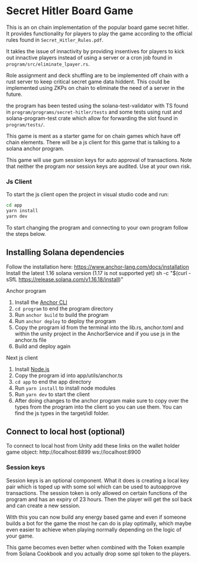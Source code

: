 # Secret Hitler Board Game

This is an on chain implementation of the popular board game secret hitler. It provides functionality for players to play the game according to the official rules found in `Secret_Hitler_Rules.pdf`.

It takles the issue of innactivity by providing insentives for players to kick out innactive players instead of using a server or a cron job found in `program/src/eliminate_lpayer.rs`.

Role assignment and deck shuffling are to be implemented off chain with a rust server to keep critical secret game data hiddent. This could be implemented using ZKPs on chain to eliminate the need of a server in the future.

the program has been tested using the solana-test-validator with TS found in `program/programs/secret-hitler/tests` and some tests using rust and solana-program-test crate which allow for forwarding the slot found in `program/tests/`.

This game is ment as a starter game for on chain games which have off chain elements.
There will be a js client for this game that is talking to a solana anchor program.

This game will use gum session keys for auto approval of transactions.
Note that neither the program nor session keys are audited. Use at your own risk.

### Js Client

To start the js client open the project in visual studio code and run:

```bash
cd app
yarn install
yarn dev
```

To start changing the program and connecting to your own program follow the steps below.

## Installing Solana dependencies

Follow the installation here: https://www.anchor-lang.com/docs/installation
Install the latest 1.16 solana version (1.17 is not supported yet)
sh -c "$(curl -sSfL https://release.solana.com/v1.16.18/install)"

Anchor program

1. Install the [Anchor CLI](https://project-serum.github.io/anchor/getting-started/installation.html)
2. `cd program` to end the program directory
3. Run `anchor build` to build the program
4. Run `anchor deploy` to deploy the program
5. Copy the program id from the terminal into the lib.rs, anchor.toml and within the unity project in the AnchorService and if you use js in the anchor.ts file
6. Build and deploy again

Next js client

1. Install [Node.js](https://nodejs.org/en/download/)
2. Copy the program id into app/utils/anchor.ts
3. `cd app` to end the app directory
4. Run `yarn install` to install node modules
5. Run `yarn dev` to start the client
6. After doing changes to the anchor program make sure to copy over the types from the program into the client so you can use them. You can find the js types in the target/idl folder.

## Connect to local host (optional)

To connect to local host from Unity add these links on the wallet holder game object:
http://localhost:8899
ws://localhost:8900

### Session keys

Session keys is an optional component. What it does is creating a local key pair which is toped up with some sol which can be used to autoapprove transactions. The session token is only allowed on certain functions of the program and has an expiry of 23 hours. Then the player will get the sol back and can create a new session.

With this you can now build any energy based game and even if someone builds a bot for the game the most he can do is play optimally, which maybe even easier to achieve when playing normally depending on the logic of your game.

This game becomes even better when combined with the Token example from Solana Cookbook and you actually drop some spl token to the players.
